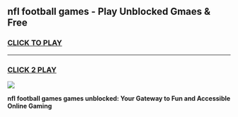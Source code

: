 
## nfl football games - Play Unblocked Gmaes & Free
<h3>
<a href="https://news.freeplayer.one?title=nfl_football_games&ref=16F">CLICK TO PLAY</a></h3>
<hr>

<h3>
<a href="https://news.freeplayer.one?title=nfl_football_games&ref=16F">CLICK 2 PLAY</a>
  
</h3>

<a href="https://news.freeplayer.one?title=nfl_football_games&ref=16F/"><img src="https://clearcache.store/games.png"></a>


**nfl football games games unblocked: Your Gateway to Fun and Accessible Online Gaming**
